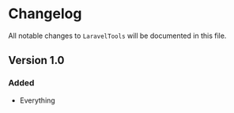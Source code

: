 # Changelog

All notable changes to `LaravelTools` will be documented in this file.

## Version 1.0

### Added
- Everything
